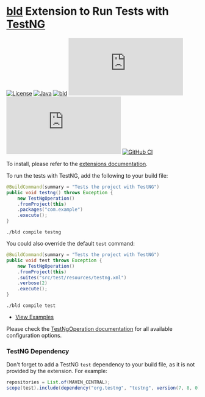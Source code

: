 # [bld](https://rife2.com/bld) Extension to Run Tests with [TestNG](https://testng.org/)


[![License](https://img.shields.io/badge/license-Apache%20License%202.0-blue.svg)](https://opensource.org/licenses/Apache-2.0)
[![Java](https://img.shields.io/badge/java-17%2B-blue)](https://www.oracle.com/java/technologies/javase/jdk17-archive-downloads.html)
[![bld](https://img.shields.io/badge/1.7.2-FA9052?label=bld&labelColor=2392FF)](https://rife2.com/bld)
[![Release](https://flat.badgen.net/maven/v/metadata-url/repo.rife2.com/releases/com/uwyn/rife2/bld-testng/maven-metadata.xml?color=blue)](https://repo.rife2.com/#/releases/com/uwyn/rife2/bld-testng)
[![Snapshot](https://flat.badgen.net/maven/v/metadata-url/repo.rife2.com/snapshots/com/uwyn/rife2/bld-testng/maven-metadata.xml?label=snapshot)](https://repo.rife2.com/#/snapshots/com/uwyn/rife2/bld-testng)
[![GitHub CI](https://github.com/rife2/bld-testng/actions/workflows/bld.yml/badge.svg)](https://github.com/rife2/bld-testng/actions/workflows/bld.yml)

To install, please refer to the [extensions documentation](https://github.com/rife2/bld/wiki/Extensions).

To run the tests with TestNG, add the following to your build file:

```java
@BuildCommand(summary = "Tests the project with TestNG")
public void testng() throws Exception {
    new TestNgOperation()
    .fromProject(this)
    .packages("com.example")
    .execute();
}
```

```text
./bld compile testng
```

You could also override the default `test` command:

```java
@BuildCommand(summary = "Tests the project with TestNG")
public void test throws Exception {
    new TestNgOperation()
    .fromProject(this)
    .suites("src/test/resources/testng.xml")
    .verbose(2)
    .execute();
}
```

```
./bld compile test
```

- [View Examples](https://github.com/rife2/bld-tetng/tree/master/examples)

Please check the [TestNgOperation documentation](https://rife2.github.io/bld-testng/rife/bld/extension/TestNgOperation.html#method-summary) for all available configuration options.

### TestNG Dependency

Don't forget to add a TestNG `test` dependency to your build file, as it is not provided by the extension. For example:

```java
repositories = List.of(MAVEN_CENTRAL);
scope(test).include(dependency("org.testng", "testng", version(7, 8, 0)));

```

